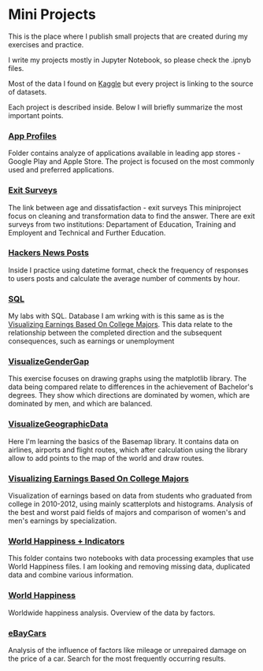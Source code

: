 # Mini Projects

This is the place where I publish small projects that are created during my exercises and practice.

I write my projects mostly in Jupyter Notebook, so please check the .ipnyb files.

Most of the data I found on [Kaggle](https://www.kaggle.com/) but every project is linking to the source of datasets.

Each project is described inside. Below I will briefly summarize the most important points.

### [App Profiles](https://github.com/Ysbail/MiniProjects/tree/master/Apps%20Profile)

Folder contains analyze of applications available in leading app stores - Google Play and Apple Store. The project is focused on the most commonly used and preferred applications.

### [Exit Surveys](https://github.com/Ysbail/MiniProjects/tree/master/Exit%20surveys)
The link between age and dissatisfaction - exit surveys
This miniproject focus on cleaning and transformation data to find the answer. There are exit surveys from two institutions: Departament of Education, Training and Employent and Technical and Further Education.

### [Hackers News Posts](https://github.com/Ysbail/MiniProjects/tree/master/Hackers%20News%20Posts)

Inside I practice using datetime format, check the frequency of responses to users posts and calculate the average number of comments by hour.

### [SQL](https://github.com/Ysbail/MiniProjects/tree/master/SQL)

My labs with SQL. Database I am wrking with is this same as is the [Visualizing Earnings Based On College Majors](https://github.com/Ysbail/MiniProjects/tree/master/Visualizing%20Earnings%20Based%20On%20College%20Majors). This data relate to the relationship between the completed direction and the subsequent consequences, such as earnings or unemployment

### [VisualizeGenderGap](https://github.com/Ysbail/MiniProjects/tree/master/VisualizeGenderGap)

This exercise focuses on drawing graphs using the matplotlib library. The data being compared relate to differences in the achievement of Bachelor's degrees. They show which directions are dominated by women, which are dominated by men, and which are balanced.

### [VisualizeGeographicData](https://github.com/Ysbail/MiniProjects/tree/master/VisualizeGeographicData)

Here I'm learning the basics of the Basemap library. It contains data on airlines, airports and flight routes, which after calculation using the library allow to add points to the map of the world and draw routes.

### [Visualizing Earnings Based On College Majors](https://github.com/Ysbail/MiniProjects/tree/master/Visualizing%20Earnings%20Based%20On%20College%20Majors)

Visualization of earnings based on data from students who graduated from college in 2010-2012, using mainly scatterplots and histograms. Analysis of the best and worst paid fields of majors and comparison of women's and men's earnings by specialization.

### [World Happiness + Indicators](https://github.com/Ysbail/MiniProjects/tree/master/World%20Happiness%20%2B%20Indicators)

This folder contains two notebooks with data processing examples that use World Happiness files. I am looking and removing missing data, duplicated data and combine various information.

### [World Happiness](https://github.com/Ysbail/MiniProjects/tree/master/World%20Happiness)

Worldwide happiness analysis. Overview of the data by factors.

### [eBayCars](https://github.com/Ysbail/MiniProjects/tree/master/eBayCars)

Analysis of the influence of factors like mileage or unrepaired damage on the price of a car. Search for the most frequently occurring results.
